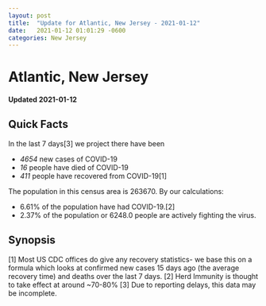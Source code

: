 ```yaml
---
layout: post
title:  "Update for Atlantic, New Jersey - 2021-01-12"
date:   2021-01-12 01:01:29 -0600
categories: New Jersey
---
```


# Atlantic, New Jersey
#### Updated 2021-01-12

## Quick Facts

In the last 7 days[3] we project there have been
- *4654* new cases of COVID-19
- *16* people have died of COVID-19
- *411* people have recovered from COVID-19[1]

The population in this census area is 263670. By our calculations:
- 6.61% of the population have had COVID-19.[2]
- 2.37% of the population or 6248.0 people are actively fighting the virus.

## Synopsis




[1] Most US CDC offices do give any recovery statistics- we base this on a formula which looks at confirmed new cases
15 days ago (the average recovery time) and deaths over the last 7 days.
[2] Herd Immunity is thought to take effect at around ~70-80%
[3] Due to reporting delays, this data may be incomplete. 
    